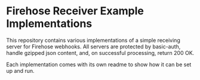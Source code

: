 # Firehose Receiver Example Implementations

This repository contains various implementations of a simple receiving server for Firehose webhooks. All servers are protected by basic-auth, handle gzipped json content, and, on successful processing, return 200 OK.

Each implementation comes with its own readme to show how it can be set up and run.

